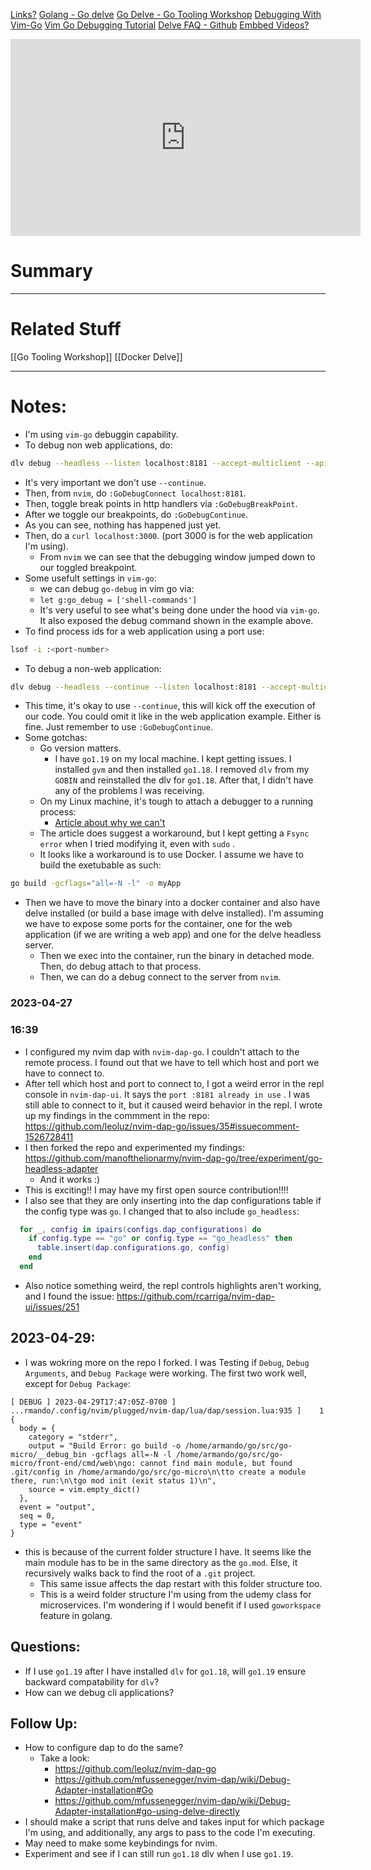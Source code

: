 [Links?](#)
[Golang - Go delve](https://www.jetbrains.com/help/go/attach-to-running-go-processes-with-debugger.html#attach-to-a-process-on-a-remote-machine)
[Go Delve - Go Tooling Workshop](https://github.com/campoy/go-tooling-workshop/blob/master/3-dynamic-analysis/1-debugging/1-delve.md)
[Debugging With Vim-Go](https://l-lin.github.io/2020-02-10-debug-with-vim-go/)
[Vim Go Debugging Tutorial](https://www.pavedroad.io/part-8-go-debugging-with-vim-and-delve/)
[Delve FAQ - Github](https://github.com/go-delve/delve/blob/master/Documentation/faq.md)
[Embbed Videos?](#)
<iframe width="560" height="315" src="https://www.youtube.com/embed/a1SneuI65O0" title="YouTube video player" frameborder="0" allow="accelerometer; autoplay; clipboard-write; encrypted-media; gyroscope; picture-in-picture; web-share" allowfullscreen></iframe>

# Summary

----
# Related Stuff
[[Go Tooling Workshop]]
[[Docker Delve]]

----
# Notes:
- I'm using `vim-go` debuggin capability.
- To debug non web applications, do:
```bash
dlv debug --headless --listen localhost:8181 --accept-multiclient --api-version 2 --log --log-output debugger,rpc ./cmd/web

```
- It's very important we don't use `--continue`.
- Then, from `nvim`, do `:GoDebugConnect localhost:8181`.
- Then, toggle break points in http handlers via `:GoDebugBreakPoint`.
- After we toggle our breakpoints, do `:GoDebugContinue`.
- As you can see, nothing has happened just yet.
- Then, do a `curl localhost:3000`. (port 3000 is for the web application I'm using). 
	- From `nvim` we can see that the debugging window jumped down to our toggled breakpoint.
- Some usefult settings in `vim-go`:
	- we can debug `go-debug` in vim go via:
	- `let g:go_debug = ['shell-commands']`
	- It's very useful to see what's being done under the hood via `vim-go`. It also exposed the debug command shown in the example above.
- To find process ids for a web application using a port use:
```bash
lsof -i :<port-number>
```
- To debug a non-web application:
```bash
dlv debug --headless --continue --listen localhost:8181 --accept-multiclient --api-version 2 --log --log-output debugger,rpc ./cmd/web

```
- This time, it's okay to use `--continue`, this will kick off the execution of our code. You could omit it like in the web application example. Either is fine. Just remember to use `:GoDebugContinue`.
- Some gotchas:
	- Go version matters. 
		- I have `go1.19` on my local machine. I kept getting issues. I installed `gvm` and then installed `go1.18`. I removed `dlv` from my `GOBIN` and reinstalled the dlv for `go1.18`. After that, I didn't have any of the problems I was receiving.
	- On my Linux machine, it's tough to attach a debugger to a running process:
		- [Article about why we can't](https://rajeeshknambiar.wordpress.com/2015/07/16/attaching-debugger-and-ptrace_scope/)
	- The article does suggest a workaround, but I kept getting a `Fsync error` when I tried modifying it, even with `sudo` . 
	- It looks like a workaround is to use Docker. I assume we have to build the exetubable as such:
```bash
go build -gcflags="all=-N -l" -o myApp
```
- Then  we have to move the binary into a docker container and also have delve installed (or build a base image with delve installed). I'm assuming we have to expose some ports for the container, one for the web application (if we are writing a web app) and one for the delve headless server.
	- Then we exec into the container, run the binary in detached mode. Then, do debug attach to that process.
	- Then, we can do a debug connect to the server from `nvim`.
### 2023-04-27 
### 16:39
- I configured my nvim dap with `nvim-dap-go`. I couldn't attach to the remote process. I found out that we have to tell which host and port we have to connect to. 
- After tell which host and port to connect to, I got a weird error in the repl console in `nvim-dap-ui`. It says the `port :8181 already in use` . I was still able to connect to it, but it caused weird behavior in the repl. I wrote up my findings in the commment in the repo:
  https://github.com/leoluz/nvim-dap-go/issues/35#issuecomment-1526728411
- I then forked the repo and experimented my findings:
  https://github.com/manofthelionarmy/nvim-dap-go/tree/experiment/go-headless-adapter
	- And it works :) 
 - This is exciting!! I may have my first open source contribution!!!!
 - I also see that they are only inserting into the dap configurations table if the config type was `go`. I changed that to also include `go_headless`:
```lua
  for _, config in ipairs(configs.dap_configurations) do
    if config.type == "go" or config.type == "go_headless" then
      table.insert(dap.configurations.go, config)
    end
  end
``` 
- Also notice something weird, the repl controls highlights aren't working, and I found the issue:
  https://github.com/rcarriga/nvim-dap-ui/issues/251
## 2023-04-29:
- I was wokring more on the repo I forked. I was Testing if `Debug`, `Debug Arguments`, and `Debug Package` were working. The first two work well, except for `Debug Package`:
```
[ DEBUG ] 2023-04-29T17:47:05Z-0700 ] ...rmando/.config/nvim/plugged/nvim-dap/lua/dap/session.lua:935 ]    1       {
  body = {
    category = "stderr",
    output = "Build Error: go build -o /home/armando/go/src/go-micro/__debug_bin -gcflags all=-N -l /home/armando/go/src/go-micro/front-end/cmd/web\ngo: cannot find main module, but found .git/config in /home/armando/go/src/go-micro\n\tto create a module there, run:\n\tgo mod init (exit status 1)\n",
    source = vim.empty_dict()
  },
  event = "output",
  seq = 0,
  type = "event"
}

```
- this is because of the current folder structure I have. It seems like the main module has to be in the same directory as the `go.mod`. Else, it recursively walks back to find the root of a `.git` project. 
	- This same issue affects the dap restart with this folder structure too.
	- This is a weird folder structure I'm using from the udemy class for microservices. I'm wondering if I would benefit if I used `goworkspace` feature in golang.

## Questions:
- If I use `go1.19` after I have installed `dlv` for `go1.18`, will `go1.19` ensure backward compatability for `dlv`?
- How can we debug cli applications?

## Follow Up:
- How to configure dap to do the same?
	- Take a look:
		- https://github.com/leoluz/nvim-dap-go
		- https://github.com/mfussenegger/nvim-dap/wiki/Debug-Adapter-installation#Go
		- https://github.com/mfussenegger/nvim-dap/wiki/Debug-Adapter-installation#go-using-delve-directly
- I should make a script that runs delve and takes input for which package I'm using, and additionally, any args to pass to the code I'm executing.
- May need to make some keybindings for nvim.
- Experiment and see if I can still run `go1.18` dlv when I use `go1.19`.